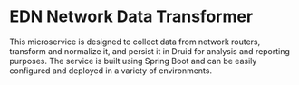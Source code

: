 # EDN Network Data Transformer
This microservice is designed to collect data from network routers, transform and normalize it, and persist it in Druid for analysis and reporting purposes. The service is built using Spring Boot and can be easily configured and deployed in a variety of environments.
